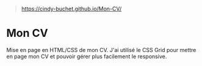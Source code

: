 > https://cindy-buchet.github.io/Mon-CV/
# Mon CV
Mise en page en HTML/CSS de mon CV. 
J'ai utilisé le CSS Grid pour mettre en page mon CV et pouvoir gérer plus facilement le responsive.

